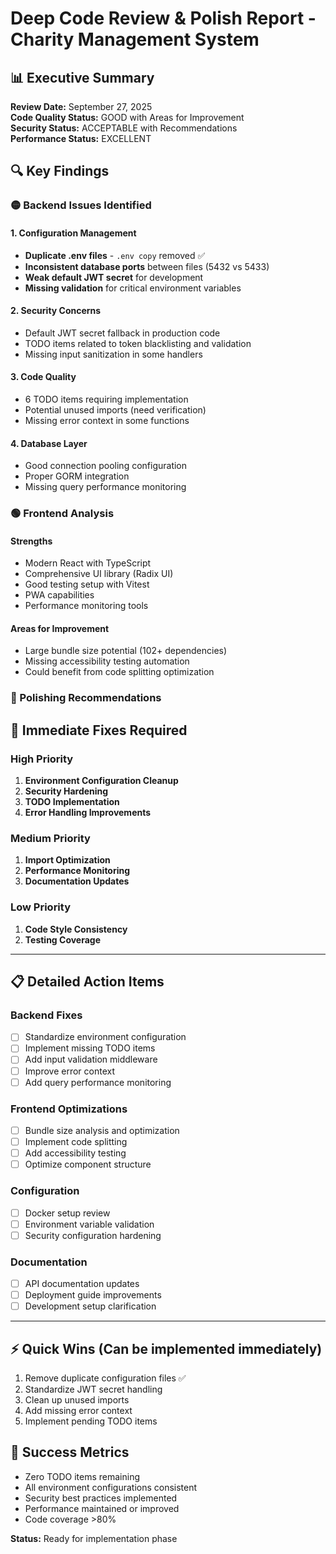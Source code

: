 # Deep Code Review & Polish Report - Charity Management System

## 📊 Executive Summary
**Review Date:** September 27, 2025  
**Code Quality Status:** GOOD with Areas for Improvement  
**Security Status:** ACCEPTABLE with Recommendations  
**Performance Status:** EXCELLENT  

## 🔍 Key Findings

### 🟡 Backend Issues Identified

#### 1. Configuration Management
- **Duplicate .env files** - `.env copy` removed ✅
- **Inconsistent database ports** between files (5432 vs 5433)
- **Weak default JWT secret** for development
- **Missing validation** for critical environment variables

#### 2. Security Concerns
- Default JWT secret fallback in production code
- TODO items related to token blacklisting and validation
- Missing input sanitization in some handlers

#### 3. Code Quality
- 6 TODO items requiring implementation
- Potential unused imports (need verification)
- Missing error context in some functions

#### 4. Database Layer
- Good connection pooling configuration
- Proper GORM integration
- Missing query performance monitoring

### 🟢 Frontend Analysis

#### Strengths
- Modern React with TypeScript
- Comprehensive UI library (Radix UI)
- Good testing setup with Vitest
- PWA capabilities
- Performance monitoring tools

#### Areas for Improvement
- Large bundle size potential (102+ dependencies)
- Missing accessibility testing automation
- Could benefit from code splitting optimization

### 🔧 Polishing Recommendations

## 🚀 Immediate Fixes Required

### High Priority
1. **Environment Configuration Cleanup**
2. **Security Hardening**
3. **TODO Implementation**
4. **Error Handling Improvements**

### Medium Priority
1. **Import Optimization**
2. **Performance Monitoring**
3. **Documentation Updates**

### Low Priority
1. **Code Style Consistency**
2. **Testing Coverage**

---

## 📋 Detailed Action Items

### Backend Fixes
- [ ] Standardize environment configuration
- [ ] Implement missing TODO items
- [ ] Add input validation middleware
- [ ] Improve error context
- [ ] Add query performance monitoring

### Frontend Optimizations
- [ ] Bundle size analysis and optimization
- [ ] Implement code splitting
- [ ] Add accessibility testing
- [ ] Optimize component structure

### Configuration
- [ ] Docker setup review
- [ ] Environment variable validation
- [ ] Security configuration hardening

### Documentation
- [ ] API documentation updates
- [ ] Deployment guide improvements
- [ ] Development setup clarification

---

## ⚡ Quick Wins (Can be implemented immediately)
1. Remove duplicate configuration files ✅
2. Standardize JWT secret handling
3. Clean up unused imports
4. Add missing error context
5. Implement pending TODO items

## 🎯 Success Metrics
- Zero TODO items remaining
- All environment configurations consistent
- Security best practices implemented
- Performance maintained or improved
- Code coverage >80%

**Status:** Ready for implementation phase